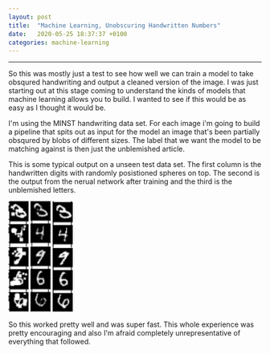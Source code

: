 ```yaml
---
layout: post
title:  "Machine Learning, Unobscuring Handwritten Numbers"
date:   2020-05-25 18:37:37 +0100
categories: machine-learning
---
```


___

So this was mostly just a test to see how well we can train a model to take obsqured handwriting and output a cleaned version of the image. I was just starting out at this stage coming to understand the kinds of models that machine learning allows you to build. I wanted to see if this would be as easy as I thought it would be.  

I'm using the MINST handwriting data set. For each image i'm going to build a pipeline that spits out as input for the model an image that's been partially obsqured by blobs of different sizes. The label that we want the model to be matching against is then just the unblemished article.  

This is some typical output on a unseen test data set. The first column is the handwritten digits with randomly posistioned spheres on top. The second is the output from the nerual network after training and the third is the unblemished letters.

<img src="/assets/unobscuring-handwritten-letters/blobbed-numbers.png" alt="demon" height="220" width="40"/>
<img src="/assets/unobscuring-handwritten-letters/unblobbed-numbers.png" alt="demon" height="220" width="40"/>
<img src="/assets/unobscuring-handwritten-letters/clean-numbers.png" alt="demon" height="220" width="40"/>

So this worked pretty well and was super fast. This whole experience was pretty encouraging and also I'm afraid completely unrepresentative of everything that followed.
